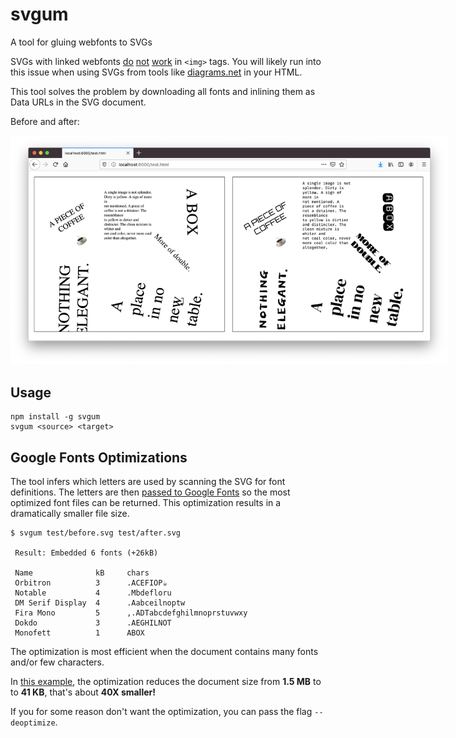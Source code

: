 # svgum

A tool for gluing webfonts to SVGs

SVGs with linked webfonts [do](https://css-tricks.com/using-custom-fonts-with-svg-in-an-image-tag/) [not](https://graphicdesign.stackexchange.com/questions/5162/how-do-i-embed-google-web-fonts-into-an-svg) [work](https://www.w3.org/wiki/SVG_Security) in `<img>` tags. You will likely run into this issue when using SVGs from tools like [diagrams.net](https://app.diagrams.net/) in your HTML.

This tool solves the problem by downloading all fonts and inlining them as
Data URLs in the SVG document.

Before and after:

<img src="before-after.png" style="max-width:700px"/>

## Usage

```
npm install -g svgum
svgum <source> <target>
```

## Google Fonts Optimizations

The tool infers which letters are used by scanning the SVG for font definitions. The letters are then [passed to Google Fonts](https://fonts.googleblog.com/2011/04/streamline-your-web-font-requests.html) so the most optimized font files can be returned. This optimization results in a dramatically smaller file size.

```
$ svgum test/before.svg test/after.svg

 Result: Embedded 6 fonts (+26kB)

 Name              kB     chars
 Orbitron          3      .ACEFIOP☕
 Notable           4      .Mbdefloru
 DM Serif Display  4      .Aabceilnoptw
 Fira Mono         5      ,.ADTabcdefghilmnoprstuvwxy
 Dokdo             3      .AEGHILNOT
 Monofett          1      ABOX
```

The optimization is most efficient when the document contains many fonts and/or few characters.

In [this example](test/before.svg), the optimization reduces the document size from **1.5 MB** to to **41 KB**, that's about **40X smaller!**

If you for some reason don't want the optimization, you can pass the flag `--deoptimize`.
